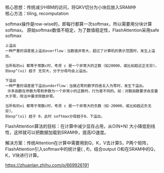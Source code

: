 
核心思想：传统减少HBM的访问，将QKV切分为小块后放入SRAM中      
核心方法：tiling, recomputation      

softmax操作是row-wise的，即每行都算一次softmax，所以需要用分块计算softmax。
原始softmax数值不稳定，为了数值稳定性，FlashAttention采用safe softmax   
```
上溢出   
一种严重的误差是上溢出overflow：当数值非常大，超过了计算机的表示范围时，发生上溢出。

当所有的xi 都等于常数c时，考虑 c 是一个非常大的正数（如20000，或比如趋近正无穷)，
则exp^(xi) 趋于 无穷大，分子分母均会上溢出。

下溢出   
一种严重的误差是下溢出underflow：当接近零的数字四舍五入为零时，发生下溢出。
 许多函数在参数为零和参数为一个非常小的正数时，行为是不同的。如：对数函数要求自变量大于零，除法中要求除数非零。   

当所有的xi 都等于常数c时，考虑 c 是一个非常大的负数（如-20000，或比如趋近负无穷)，
则exp^(xi) 趋于 0，此时 softmax分母趋于0，下溢出。   
```

FlashAttention算法的目标：在计算中减少显存占用，从O(N*N) 大小降低到线性，这样就可以把数据加载到SRAM中，提高IO速度。  

解决方案：传统Attention在计算中需要用到Q，K，V去计算S，P两个矩阵，FlashAttention引入softmax中的统计量( , ℓ)，结合output O和在SRAM中的Q，K，V块进行计算。

https://zhuanlan.zhihu.com/p/669926191

